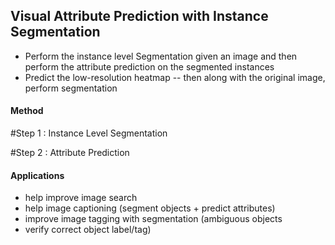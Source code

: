 ## Visual Attribute Prediction with Instance Segmentation


- Perform the instance level Segmentation given an image and then perform the attribute prediction on the segmented instances
- Predict the low-resolution heatmap -- then along with the original image, perform segmentation

#### Method

#Step 1 : Instance Level Segmentation 

#Step 2 : Attribute Prediction 

#### Applications

- help improve image search 
- help image captioning (segment objects + predict attributes) 
- improve image tagging with segmentation (ambiguous objects 
- verify correct object label/tag)
